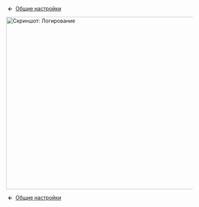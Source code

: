 <!-- Filename: Help4.x:Site_Global_Configuration_Logging / Display title: Общие настройки: Логирование -->

 **←**  [Общие
настройки](https://docs.joomla.org/Help4.x:Site_Global_Configuration/ru#logging "Help4.x:Site Global Configuration/ru")

<img
src="https://docs.joomla.org/images/thumb/2/27/Help-4x-Global-Configuration-logging-subscreen-ru.png/800px-Help-4x-Global-Configuration-logging-subscreen-ru.png"
decoding="async"
srcset="https://docs.joomla.org/images/thumb/2/27/Help-4x-Global-Configuration-logging-subscreen-ru.png/1200px-Help-4x-Global-Configuration-logging-subscreen-ru.png 1.5x, https://docs.joomla.org/images/thumb/2/27/Help-4x-Global-Configuration-logging-subscreen-ru.png/1600px-Help-4x-Global-Configuration-logging-subscreen-ru.png 2x"
data-file-width="1858" data-file-height="1081" width="800" height="465"
alt="Скриншот: Логирование" />

 **←**  [Общие
настройки](https://docs.joomla.org/Help4.x:Site_Global_Configuration/ru#logging "Help4.x:Site Global Configuration/ru")

